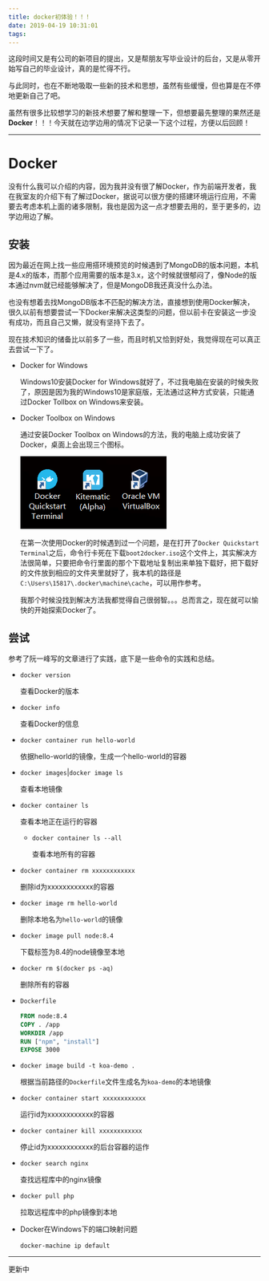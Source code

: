 ```yaml
---
title: docker初体验！！！
date: 2019-04-19 10:31:01
tags:
---
```


这段时间又是有公司的新项目的提出，又是帮朋友写毕业设计的后台，又是从零开始写自己的毕业设计，真的是忙得不行。

与此同时，也在不断地吸取一些新的技术和思想，虽然有些缓慢，但也算是在不停地更新自己了吧。

虽然有很多比较想学习的新技术想要了解和整理一下，但想要最先整理的果然还是**Docker**！！！今天就在边学边用的情况下记录一下这个过程，方便以后回顾！

<!-- more -->

***

# Docker

没有什么我可以介绍的内容，因为我并没有很了解Docker，作为前端开发者，我在我室友的介绍下有了解过Docker，据说可以很方便的搭建环境运行应用，不需要去考虑本机上面的诸多限制，我也是因为这一点才想要去用的，至于更多的，边学边用边了解。

## 安装

因为最近在网上找一些应用搭环境预览的时候遇到了MongoDB的版本问题，本机是4.x的版本，而那个应用需要的版本是3.x，这个时候就很郁闷了，像Node的版本通过nvm就已经能够解决了，但是MongoDB我还真没什么办法。

也没有想着去找MongoDB版本不匹配的解决方法，直接想到使用Docker解决，很久以前有想要尝试一下Docker来解决这类型的问题，但以前卡在安装这一步没有成功，而且自己又懒，就没有坚持下去了。

现在技术知识的储备比以前多了一些，而且时机又恰到好处，我觉得现在可以真正去尝试一下了。

* Docker for Windows

  Windows10安装Docker for Windows就好了，不过我电脑在安装的时候失败了，原因是因为我的Windows10是家庭版，无法通过这种方式安装，只能通过Docker Tollbox on Windows来安装。

* Docker Toolbox on Windows

  通过安装Docker Toolbox on Windows的方法，我的电脑上成功安装了Docker，桌面上会出现三个图标。

  ![桌面图标](docker初体验！！！/1.png)

  在第一次使用Docker的时候遇到过一个问题，是在打开了`Docker Quickstart Terminal`之后，命令行卡死在下载`boot2docker.iso`这个文件上，其实解决方法很简单，只要把命令行里面的那个下载地址复制出来单独下载好，把下载好的文件放到相应的文件夹里就好了，我本机的路径是`C:\Users\15817\.docker\machine\cache`，可以用作参考。

  我那个时候没找到解决方法我都觉得自己很弱智。。。总而言之，现在就可以愉快的开始探索Docker了。

## 尝试

参考了阮一峰写的文章进行了实践，底下是一些命令的实践和总结。

* `docker version`

  查看Docker的版本

* `docker info`

  查看Docker的信息

* `docker container run hello-world`

  依据hello-world的镜像，生成一个hello-world的容器 

* `docker images`|`docker image ls`

  查看本地镜像

* `docker container ls`

  查看本地正在运行的容器

  * `docker container ls --all`

    查看本地所有的容器

* `docker container rm xxxxxxxxxxxx`

    删除id为xxxxxxxxxxxx的容器

* `docker image rm hello-world`

  删除本地名为`hello-world`的镜像

* `docker image pull node:8.4`

  下载标签为8.4的node镜像至本地

* `docker rm $(docker ps -aq)`

  删除所有的容器

* `Dockerfile`

  ```dockerfile
  FROM node:8.4
  COPY . /app
  WORKDIR /app
  RUN ["npm", "install"]
  EXPOSE 3000
  ```

* `docker image build -t koa-demo .`

  根据当前路径的`Dockerfile`文件生成名为`koa-demo`的本地镜像

* `docker container start xxxxxxxxxxxx`

  运行id为xxxxxxxxxxxx的容器

* `docker container kill xxxxxxxxxxxx`

  停止id为xxxxxxxxxxxx的后台容器的运作

* `docker search nginx`

  查找远程库中的nginx镜像

* `docker pull php`

  拉取远程库中的php镜像到本地

* Docker在Windows下的端口映射问题
  
  `docker-machine ip default`

***

更新中